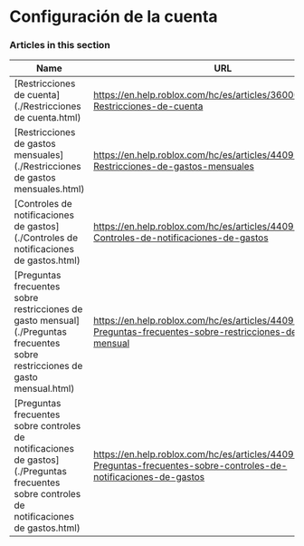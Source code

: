 # Configuración de la cuenta  
### Articles in this section
Name|URL
-|-
[Restricciones de cuenta](./Restricciones de cuenta.html) |https://en.help.roblox.com/hc/es/articles/360000375686-Restricciones-de-cuenta
[Restricciones de gastos mensuales](./Restricciones de gastos mensuales.html) |https://en.help.roblox.com/hc/es/articles/4409125091348-Restricciones-de-gastos-mensuales
[Controles de notificaciones de gastos](./Controles de notificaciones de gastos.html) |https://en.help.roblox.com/hc/es/articles/4409139163412-Controles-de-notificaciones-de-gastos
[Preguntas frecuentes sobre restricciones de gasto mensual](./Preguntas frecuentes sobre restricciones de gasto mensual.html) |https://en.help.roblox.com/hc/es/articles/4409558125460-Preguntas-frecuentes-sobre-restricciones-de-gasto-mensual
[Preguntas frecuentes sobre controles de notificaciones de gastos](./Preguntas frecuentes sobre controles de notificaciones de gastos.html) |https://en.help.roblox.com/hc/es/articles/4409296123796-Preguntas-frecuentes-sobre-controles-de-notificaciones-de-gastos